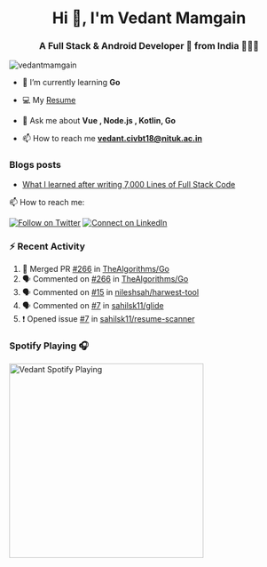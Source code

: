 <h1 align="center">Hi 👋, I'm Vedant Mamgain</h1>
<h3 align="center">A Full Stack & Android Developer 🚀 from India 👨🏽‍💻</h3>

<p align="left"> <img src="https://komarev.com/ghpvc/?username=vedantmamgain" alt="vedantmamgain" /> </p>

- 🌱 I’m currently learning **Go**

- 💻 My [Resume](https://drive.google.com/file/d/1A6q9IahDN8o2JzoGgHj7Ae0Y1be-iNNy/view?usp=sharing)

- 💬 Ask me about **Vue , Node.js , Kotlin, Go**

- 📫 How to reach me **vedant.civbt18@nituk.ac.in**

### Blogs posts

<!-- BLOG-POST-LIST:START -->
- [What I learned after writing 7,000 Lines of Full Stack Code](https://medium.com/@mamgainvedant/what-i-learned-after-writing-7-000-lines-of-full-stack-code-7f69cc0b1ea?source=rss-e9acd2ca6911------2)
<!-- BLOG-POST-LIST:END -->

📫 How to reach me:

[![Follow on Twitter](https://img.shields.io/badge/--twitter?label=Twitter&logo=Twitter&style=social)](https://twitter.com/mamgainvedant) [![Connect on LinkedIn](https://img.shields.io/badge/--linkedin?label=LinkedIn&logo=LinkedIn&style=social)](https://linkedin.com/in/vedant-mamgain)

### :zap: Recent Activity

<!--START_SECTION:activity-->

1. 🎉 Merged PR [#266](https://github.com/TheAlgorithms/Go/pull/266) in [TheAlgorithms/Go](https://github.com/TheAlgorithms/Go)
2. 🗣 Commented on [#266](https://github.com/TheAlgorithms/Go/issues/266) in [TheAlgorithms/Go](https://github.com/TheAlgorithms/Go)
3. 🗣 Commented on [#15](https://github.com/nileshsah/harwest-tool/issues/15) in [nileshsah/harwest-tool](https://github.com/nileshsah/harwest-tool)
4. 🗣 Commented on [#7](https://github.com/sahilsk11/glide/issues/7) in [sahilsk11/glide](https://github.com/sahilsk11/glide)
5. ❗️ Opened issue [#7](https://github.com/sahilsk11/resume-scanner/issues/7) in [sahilsk11/resume-scanner](https://github.com/sahilsk11/resume-scanner)
<!--END_SECTION:activity-->

### Spotify Playing 🎧

[<img src="https://novatorem-d0fbsrhp9.vercel.app/api/spotify.py" alt="Vedant Spotify Playing" width="350" />](https://open.spotify.com/user/s4c42w22yq0zx3034etx8bkiw)
